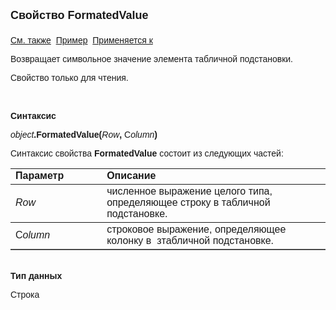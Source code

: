 ﻿<html>
<head>
<title>Документ\Run</title>
<style type="text/css">
.auto-style1 {
	text-decoration: underline;
}
</style>
</head>

<body>

<p><strong><font size="4" face="Arial">Свойство FormatedValue<br>
<br>
</font></strong><font face="Arial"><span class="auto-style1">См. также</span>&nbsp;
<u>Пример</u>&nbsp; <a href="../TemplateSubstitutionGrid.html">Применяется к</a></font></p>

<p class="label"><font face="Arial">Возвращает символьное значение элемента 
табличной подстановки.</font></p>
<p class="label"><font face="Arial">Свойство только для чтения.</font></p>

<p class="label">&nbsp;</p>

<p class="label"><font face="Arial"><b>Синтаксис</b></font></p>

<p><font face="Arial"><em>object</em><strong>.FormatedValue(</strong><em>Row</em><strong>, </strong>
C<em>olumn</em><strong>)</strong></font></p>

<p><font face="Arial">Синтаксис свойства <strong>FormatedValue </strong>состоит из следующих частей:</font></p>

<table border="1" cellPadding="5" cols="2" frame="below" rules="rows">
<TBODY>
  <tr vAlign="top">
    <td class="label" width="29%"><font face="Arial"><b>Параметр</b></font></td>
    <td class="label" width="71%"><font face="Arial"><strong>Описание</strong></font></td>
  </tr>
  <tr>
    <td width="29%"><font face="Arial"><em>Row</em></font></td>
    <td width="71%"><font face="Arial">численное выражение целого типа, 
	определяющее строку в табличной подстановке.</font></td>
  </tr>
    <tr>
    <td width="29%"><font face="Arial">C<em>olumn</em></font></td>
    <td width="71%"><font face="Arial">строковое выражение, определяющее 
	колонку в&nbsp; зтабличной подстановке.</font></td>
    </tr>
  </table>
<p><br><font face="Arial"><b>Тип данных</b></font></p>

<p class="label"><font face="Arial">Строка</font></p>
</body>
</html>
